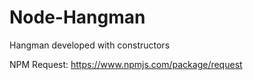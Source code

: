 # Node-Hangman
Hangman developed with constructors

NPM Request: https://www.npmjs.com/package/request